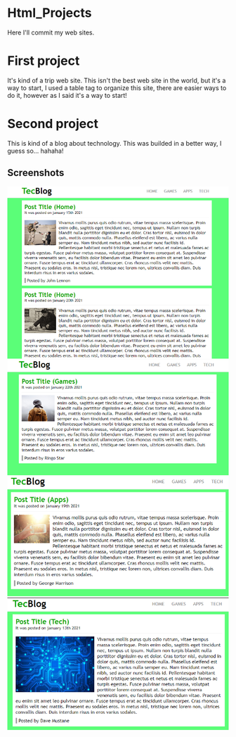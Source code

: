 # Html_Projects

Here I'll commit my web sites.

# First project

It's kind of a trip web site.
This isn't the best web site in the world, but it's a way to start,
I used a table tag to organize this site, there are easier ways to do it,
however as I said it's a way to start!

# Second project
This is kind of a blog about technology.
This was builded in a better way, I guess so... hahaha!

## Screenshots
![](Second_project/screenshot/page0.png)
![](Second_project/screenshot/page1.png)
![](Second_project/screenshot/page2.png)
![](Second_project/screenshot/page3.png)
